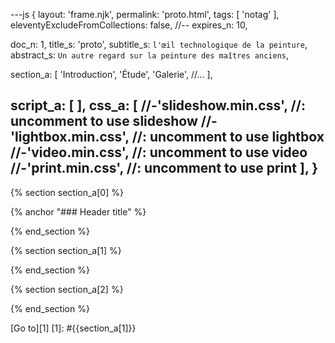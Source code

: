 ---js
{
  layout:    'frame.njk',
  permalink: 'proto.html',
  tags:      [ 'notag' ],
  eleventyExcludeFromCollections: false,
  //-- expires_n: 10,

  doc_n:      1,
  title_s:    'proto',
  subtitle_s: `l'œil technologique de la peinture`,
  abstract_s: `Un autre regard sur la peinture des maîtres anciens`,

  section_a:
  [
    'Introduction',
    'Étude',
    'Galerie',
    //...
  ],

  script_a:
  [
  ],
  css_a:
  [
    //-'slideshow.min.css',  //: uncomment to use slideshow
    //-'lightbox.min.css',   //: uncomment to use lightbox
    //-'video.min.css',      //: uncomment to use video
    //-'print.min.css',      //: uncomment to use print
  ],
}
---

[comment]: # (======================== Introduction ========================)
{% section section_a[0] %}

{% anchor "### Header title" %}

{% end_section %}




[comment]: # (======================== Étude ========================)

{% section section_a[1] %}

{% end_section %}




[comment]: # (======================== Galerie ========================)

{% section section_a[2] %}

{% end_section %}




[comment]: # (======================== Links ========================)

[Go to][1]
[1]: #{{section_a[1]}}
